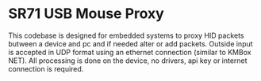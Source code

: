 # SR71 USB Mouse Proxy

This codebase is designed for embedded systems to proxy HID packets butween a device and pc and if needed alter or add packets. Outside input is accepted in UDP format using an ethernet connection (similar to KMBox NET). All processing is done on the device, no drivers, api key or internet connection is required.  